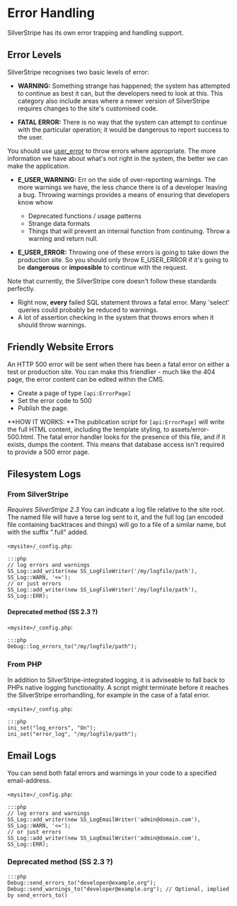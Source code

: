 # Error Handling

SilverStripe has its own error trapping and handling support.

## Error Levels

SilverStripe recognises two basic levels of error:

*  **WARNING:** Something strange has happened; the system has attempted to continue as best it can, but the developers
need to look at this.  This category also include areas where a newer version of SilverStripe requires changes to the
site's customised code.

*  **FATAL ERROR:** There is no way that the system can attempt to continue with the particular operation; it would be
dangerous to report success to the user.

You should use [user_error](http://www.php.net/user_error) to throw errors where appropriate.  The more information we
have about what's not right in the system, the better we can make the application.

*  **E_USER_WARNING:** Err on the side of over-reporting warnings.  The more warnings we have, the less chance there is
of a developer leaving a bug.  Throwing warnings provides a means of ensuring that developers know whow
    * Deprecated functions / usage patterns
    * Strange data formats
    * Things that will prevent an internal function from continuing.  Throw a warning and return null.

*  **E_USER_ERROR:** Throwing one of these errors is going to take down the production site.  So you should only throw
E_USER_ERROR if it's going to be **dangerous** or **impossible** to continue with the request.

Note that currently, the SilverStripe core doesn't follow these standards perfectly.

*  Right now, **every** failed SQL statement throws a fatal error.  Many 'select' queries could probably be reduced to
warnings.
*  A lot of assertion checking in the system that throws errors when it should throw warnings.

## Friendly Website Errors

An HTTP 500 error will be sent when there has been a fatal error on either a test or production site.  You can make this
friendlier - much like the 404 page, the error content can be edited within the CMS.

*  Create a page of type `[api:ErrorPage]`
*  Set the error code to 500
*  Publish the page.

**HOW IT WORKS: **The publication script for `[api:ErrorPage]` will write the full HTML content, including the template styling,
to assets/error-500.html.  The fatal error handler looks for the presence of this file, and if it exists, dumps the
content.  This means that database access isn't required to provide a 500 error page.

## Filesystem Logs



### From SilverStripe

*Requires SilverStripe 2.3*
You can indicate a log file relative to the site root. The named file will have a terse log sent to it, and the full log
(an encoded file containing backtraces and things) will go to a file of a similar name, but with the suffix ".full"
added.

`<mysite>/_config.php`:

	:::php
	// log errors and warnings
	SS_Log::add_writer(new SS_LogFileWriter('/my/logfile/path'), SS_Log::WARN, '<=');
	// or just errors
	SS_Log::add_writer(new SS_LogFileWriter('/my/logfile/path'), SS_Log::ERR);


#### Deprecated method (SS 2.3 ?)

`<mysite>/_config.php`:

	:::php
	Debug::log_errors_to("/my/logfile/path");


### From PHP

In addition to SilverStripe-integrated logging, it is adviseable to fall back to PHPs native logging functionality. A
script might terminate before it reaches the SilverStripe errorhandling, for example in the case of a fatal error.

`<mysite>/_config.php`:

	:::php
	ini_set("log_errors", "On");
	ini_set("error_log", "/my/logfile/path");



## Email Logs

You can send both fatal errors and warnings in your code to a specified email-address.

`<mysite>/_config.php`:

	:::php
	// log errors and warnings
	SS_Log::add_writer(new SS_LogEmailWriter('admin@domain.com'), SS_Log::WARN, '<=');
	// or just errors
	SS_Log::add_writer(new SS_LogEmailWriter('admin@domain.com'), SS_Log::ERR);


### Deprecated method (SS 2.3 ?)

	:::php
	Debug::send_errors_to("developer@example.org");
	Debug::send_warnings_to("developer@example.org"); // Optional, implied by send_errors_to()

